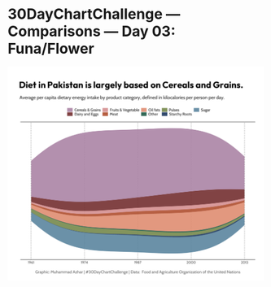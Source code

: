 # 30DayChartChallenge — Comparisons — Day 03: Funa/Flower

![Diet](https://github.com/imagineazhar/30DayChartChallenge2023/blob/main/03-fauna_flora/diet.png)
